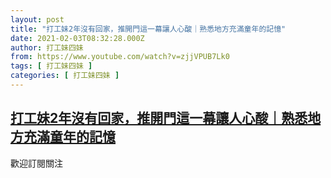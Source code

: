 ```yaml
---
layout: post
title: "打工妹2年沒有回家，推開門這一幕讓人心酸｜熟悉地方充滿童年的記憶"
date: 2021-02-03T08:32:28.000Z
author: 打工妹四妹
from: https://www.youtube.com/watch?v=zjjVPUB7Lk0
tags: [ 打工妹四妹 ]
categories: [ 打工妹四妹 ]
---
```

<!--1612341148000-->
[打工妹2年沒有回家，推開門這一幕讓人心酸｜熟悉地方充滿童年的記憶](https://www.youtube.com/watch?v=zjjVPUB7Lk0)
------

<div>
歡迎訂閱關注
</div>
